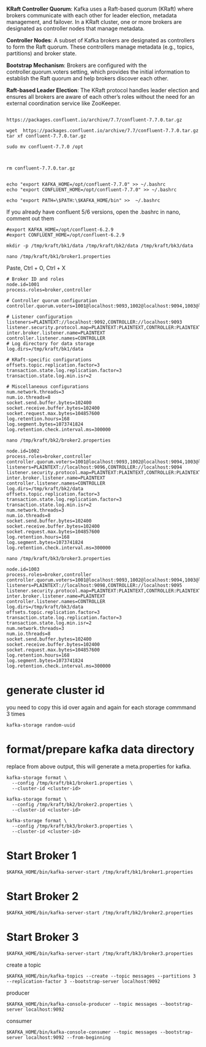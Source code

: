 **KRaft Controller Quorum**: Kafka uses a Raft-based quorum (KRaft) where brokers communicate with each other for leader election, metadata management, and failover. In a KRaft cluster, one or more brokers are designated as controller nodes that manage metadata.

**Controller Nodes**: A subset of Kafka brokers are designated as controllers to form the Raft quorum. These controllers manage metadata (e.g., topics, partitions) and broker state.

**Bootstrap Mechanism**: Brokers are configured with the controller.quorum.voters setting, which provides the initial information to establish the Raft quorum and help brokers discover each other.

**Raft-based Leader Election**: The KRaft protocol handles leader election and ensures all brokers are aware of each other’s roles without the need for an external coordination service like ZooKeeper.


```

https://packages.confluent.io/archive/7.7/confluent-7.7.0.tar.gz

wget  https://packages.confluent.io/archive/7.7/confluent-7.7.0.tar.gz
tar xf confluent-7.7.0.tar.gz

sudo mv confluent-7.7.0 /opt

 

rm confluent-7.7.0.tar.gz


echo "export KAFKA_HOME=/opt/confluent-7.7.0" >> ~/.bashrc
echo "export CONFLUENT_HOME=/opt/confluent-7.7.0" >> ~/.bashrc

echo "export PATH=\$PATH:\$KAFKA_HOME/bin" >>  ~/.bashrc
```

If you already have confluent 5/6 versions, open the .bashrc in nano, comment out them

```
#export KAFKA_HOME=/opt/confluent-6.2.9
#export CONFLUENT_HOME=/opt/confluent-6.2.9

```

```
mkdir -p /tmp/kraft/bk1/data /tmp/kraft/bk2/data /tmp/kraft/bk3/data 
```

```
nano /tmp/kraft/bk1/broker1.properties
```

Paste, Ctrl + O, Ctrl + X 

```
# Broker ID and roles
node.id=1001
process.roles=broker,controller

# Controller quorum configuration
controller.quorum.voters=1001@localhost:9093,1002@localhost:9094,1003@localhost:9095

# Listener configuration
listeners=PLAINTEXT://localhost:9092,CONTROLLER://localhost:9093
listener.security.protocol.map=PLAINTEXT:PLAINTEXT,CONTROLLER:PLAINTEXT
inter.broker.listener.name=PLAINTEXT
controller.listener.names=CONTROLLER
# Log directory for data storage
log.dirs=/tmp/kraft/bk1/data

# KRaft-specific configurations
offsets.topic.replication.factor=3
transaction.state.log.replication.factor=3
transaction.state.log.min.isr=2

# Miscellaneous configurations
num.network.threads=3
num.io.threads=8
socket.send.buffer.bytes=102400
socket.receive.buffer.bytes=102400
socket.request.max.bytes=104857600
log.retention.hours=168
log.segment.bytes=1073741824
log.retention.check.interval.ms=300000
```


```
nano /tmp/kraft/bk2/broker2.properties
```

```
node.id=1002
process.roles=broker,controller
controller.quorum.voters=1001@localhost:9093,1002@localhost:9094,1003@localhost:9095
listeners=PLAINTEXT://localhost:9096,CONTROLLER://localhost:9094
listener.security.protocol.map=PLAINTEXT:PLAINTEXT,CONTROLLER:PLAINTEXT
inter.broker.listener.name=PLAINTEXT
controller.listener.names=CONTROLLER
log.dirs=/tmp/kraft/bk2/data
offsets.topic.replication.factor=3
transaction.state.log.replication.factor=3
transaction.state.log.min.isr=2
num.network.threads=3
num.io.threads=8
socket.send.buffer.bytes=102400
socket.receive.buffer.bytes=102400
socket.request.max.bytes=104857600
log.retention.hours=168
log.segment.bytes=1073741824
log.retention.check.interval.ms=300000
```


```
nano /tmp/kraft/bk3/broker3.properties
```

```
node.id=1003
process.roles=broker,controller
controller.quorum.voters=1001@localhost:9093,1002@localhost:9094,1003@localhost:9095
listeners=PLAINTEXT://localhost:9098,CONTROLLER://localhost:9095
listener.security.protocol.map=PLAINTEXT:PLAINTEXT,CONTROLLER:PLAINTEXT
inter.broker.listener.name=PLAINTEXT
controller.listener.names=CONTROLLER
log.dirs=/tmp/kraft/bk3/data
offsets.topic.replication.factor=3
transaction.state.log.replication.factor=3
transaction.state.log.min.isr=2
num.network.threads=3
num.io.threads=8
socket.send.buffer.bytes=102400
socket.receive.buffer.bytes=102400
socket.request.max.bytes=104857600
log.retention.hours=168
log.segment.bytes=1073741824
log.retention.check.interval.ms=300000
```

# generate cluster id

you need to copy this id over again and again for each storage commmand 3 times

```
kafka-storage random-uuid
```

# format/prepare kafka data directory

replace <cluster-id> from above output, this will generate a meta.properties for kafka.

```
kafka-storage format \
  --config /tmp/kraft/bk1/broker1.properties \
  --cluster-id <cluster-id>
```

```
kafka-storage format \
  --config /tmp/kraft/bk2/broker2.properties \
  --cluster-id <cluster-id>
```

```
kafka-storage format \
  --config /tmp/kraft/bk3/broker3.properties \
  --cluster-id <cluster-id>
```


# Start Broker 1
```
$KAFKA_HOME/bin/kafka-server-start /tmp/kraft/bk1/broker1.properties
```

# Start Broker 2
```
$KAFKA_HOME/bin/kafka-server-start /tmp/kraft/bk2/broker2.properties
```

# Start Broker 3
```
$KAFKA_HOME/bin/kafka-server-start /tmp/kraft/bk3/broker3.properties
```

create a topic

```
$KAFKA_HOME/bin/kafka-topics --create --topic messages --partitions 3 --replication-factor 3 --bootstrap-server localhost:9092
```

producer

```
$KAFKA_HOME/bin/kafka-console-producer --topic messages --bootstrap-server localhost:9092

```

consumer

```
$KAFKA_HOME/bin/kafka-console-consumer --topic messages --bootstrap-server localhost:9092 --from-beginning

```

